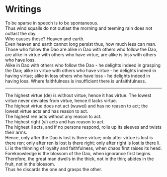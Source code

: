 # Writings
To be sparse in speech is to be spontaneous.  
Thus wind squalls do not outlast the morning and teeming rain does not outlast the day.  
Who causes these? Heaven and earth.  
Even heaven and earth cannot long persist thus, how much less can man.  
Those who follow the Dao are alike in Dao with others who follow the Dao, are alike in virtue with others who have virtue, are alike is loss with others who have loss.  
Alike in Dao with others who follow the Dao - he delights indeed in grasping the Dao; alike in virtue with others who have virtue - he delights indeed in having virtue; alike in loss others who have loss - he delights indeed in having loss.
Where faithfulness is insufficient there is unfaithfulness.
____
The highest virtue (de) is without virtue, hence it has virtue. The lowest virtue never deviates from virtue, hence it lacks virtue.  
The highest virtue does not act (wuwei) and has no reason to act; the lowest virtue acts and has reason to act.  
The highest ren acts without any reason to act.  
The highest right (yi) acts and has reason to act.  
The highest li acts, and if no persons respond, rolls up its sleeves and twists their arms.  
Hence, only after the Dao is lost is there virtue; only after virtue is lost is there ren; only after ren is lost is there right; only after right is lost is there li.  
Li is the thinning of loyalty and faithfulness, when chaos first raises its head.  
Foreknowledge is the blossom of the Dao, when ignorance first begins. Therefore, the great man dwells in the thick, not in the thin; abides in the fruit, not in the blossom.  
Thus he discards the one and grasps the other.